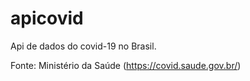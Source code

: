 # apicovid

Api de dados do covid-19 no Brasil.

Fonte: Ministério da Saúde (https://covid.saude.gov.br/)

